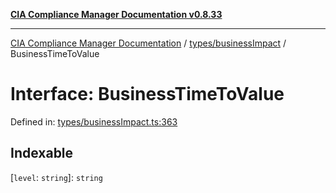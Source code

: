 [**CIA Compliance Manager Documentation v0.8.33**](../../../README.md)

***

[CIA Compliance Manager Documentation](../../../modules.md) / [types/businessImpact](../README.md) / BusinessTimeToValue

# Interface: BusinessTimeToValue

Defined in: [types/businessImpact.ts:363](https://github.com/Hack23/cia-compliance-manager/blob/1f4f2c51bc48d917eff1eb43881cee05d381f406/src/types/businessImpact.ts#L363)

## Indexable

\[`level`: `string`\]: `string`
